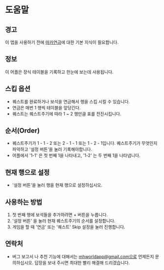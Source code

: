 # 도움말

## 경고
이 앱을 사용하기 전에 [마카연금](http://m.ruliweb.com/game/84513/board/read/35564)에 대한 기본 지식이 필요합니다.

## 정보
이 어플은 장식 테이블을 기록하고 한눈에 보는데 사용됩니다.

## 스킵 옵션
* 퀘스트를 완료하거나 보석을 연금해서 행을 스킵 시킬 수 있습니다.
* 연금은 매번 1 행씩 테이블을 앞당긴다.
* 퀘스트는 퀘스트주기에 따라 1 ~ 2 행만큼 표를 전진시킵니다.

## 순서(Order)
* 퀘스트주기가 1 - 1 - 2 또는 2 - 1 - 1 또는 1 - 2 - 1입니다. 퀘스트주기가 무엇인지 파악하고 '설정 버튼'을 눌러 기록해야합니다.
* 어플에서 '1-1' 은 첫 번째 1을 나타내고, '1-2' 는 두 번째 1을 나타냅니다.

## 현재 행으로 설정
* '설정 버튼'을 눌러 행을 현재 행으로 설정하십시오.

## 사용하는 방법
1. 첫 번째 행에 보석들을 추가하려면 + 버튼을 누릅니다.
2. '설정 버튼' 을 눌러 현재 퀘스트주기의 순서를 설정합니다.
3. 게임을 할 때 '연금' 또는 '퀘스트' Skip 설정을 눌러 진행합니다.

## 연락처
* 버그 보고서 나 추천 기능에 대해서는 mhworldapp@gmail.com으로 언제든지 문의하십시오. 답장을 보내 주시면 최대한 빨리 해결해 드리겠습니다.
